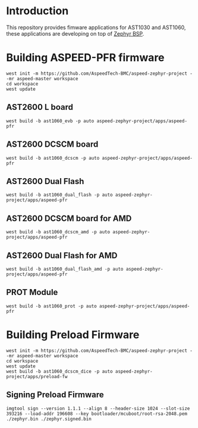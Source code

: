 # Introduction
This repository provides fimware applications for AST1030 and AST1060, these
applications are developing on top of [Zephyr BSP](https://github.com/AspeedTech-BMC/zephyr).


# Building ASPEED-PFR firmware

```
west init -m https://github.com/AspeedTech-BMC/aspeed-zephyr-project --mr aspeed-master workspace
cd workspace
west update
```

## AST2600 L board

```
west build -b ast1060_evb -p auto aspeed-zephyr-project/apps/aspeed-pfr
```

## AST2600 DCSCM board

```
west build -b ast1060_dcscm -p auto aspeed-zephyr-project/apps/aspeed-pfr
```

## AST2600 Dual Flash

```
west build -b ast1060_dual_flash -p auto aspeed-zephyr-project/apps/aspeed-pfr
```

## AST2600 DCSCM board for AMD

```
west build -b ast1060_dcscm_amd -p auto aspeed-zephyr-project/apps/aspeed-pfr
```

## AST2600 Dual Flash for AMD

```
west build -b ast1060_dual_flash_amd -p auto aspeed-zephyr-project/apps/aspeed-pfr
```

## PROT Module

```
west build -b ast1060_prot -p auto aspeed-zephyr-project/apps/aspeed-pfr
```

# Building Preload Firmware

```
west init -m https://github.com/AspeedTech-BMC/aspeed-zephyr-project --mr aspeed-master workspace
cd workspace
west update
west build -b ast1060_dcscm_dice -p auto aspeed-zephyr-project/apps/preload-fw
```

## Signing Preload Firmware

```
imgtool sign --version 1.1.1 --align 8 --header-size 1024 --slot-size 393216 --load-addr 196608 --key bootloader/mcuboot/root-rsa-2048.pem ./zephyr.bin ./zephyr.signed.bin
```


